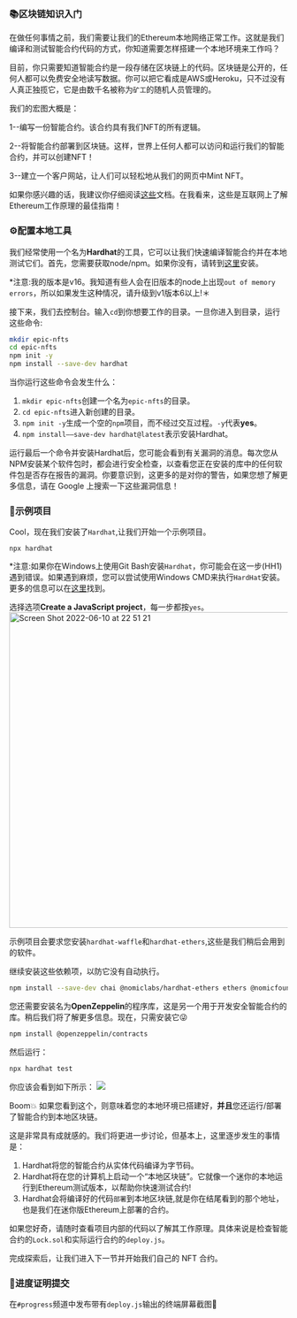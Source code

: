 ### 📚区块链知识入门
在做任何事情之前，我们需要让我们的Ethereum本地网络正常工作。这就是我们编译和测试智能合约代码的方式，你知道需要怎样搭建一个本地环境来工作吗？

目前，你只需要知道智能合约是一段存储在区块链上的代码。区块链是公开的，任何人都可以免费安全地读写数据。你可以把它看成是AWS或Heroku，只不过没有人真正独揽它，它是由数千名被称为`矿工`的随机人员管理的。

我们的宏图大概是：

1--编写一份智能合约。该合约具有我们NFT的所有逻辑。

2--将智能合约部署到区块链。这样，世界上任何人都可以访问和运行我们的智能合约，并可以创建NFT！

3--建立一个客户网站，让人们可以轻松地从我们的网页中Mint NFT。

如果你感兴趣的话，我建议你仔细阅读[这些](https://ethereum.org/en/developers/docs/intro-to-ethereum/)文档。在我看来，这些是互联网上了解Ethereum工作原理的最佳指南！

### ⚙️配置本地工具

我们经常使用一个名为**Hardhat**的工具，它可以让我们快速编译智能合约并在本地测试它们。首先，您需要获取node/npm。如果你没有，请转到[这里](https://hardhat.org/tutorial/setting-up-the-environment.html)安装。

*注意:我的版本是v16。我知道有些人会在旧版本的node上出现`out of memory errors`，所以如果发生这种情况，请升级到v1版本6以上!＊

接下来，我们去控制台。输入`cd`到你想要工作的目录。一旦你进入到目录，运行这些命令:
```bash
mkdir epic-nfts
cd epic-nfts
npm init -y
npm install --save-dev hardhat
```
当你运行这些命令会发生什么：
1. `mkdir epic-nfts`创建一个名为`epic-nfts`的目录。
2. `cd epic-nfts`进入新创建的目录。
3. `npm init -y`生成一个空的`npm`项目，而不经过交互过程。`-y`代表**yes**。
4. `npm install——save-dev hardhat@latest`表示安装Hardhat。

运行最后一个命令并安装Hardhat后，您可能会看到有关漏洞的消息。每次您从NPM安装某个软件包时，都会进行安全检查，以查看您正在安装的库中的任何软件包是否存在报告的漏洞。你要意识到，这更多的是对你的警告，如果您想了解更多信息，请在 Google 上搜索一下这些漏洞信息！

### 🔨示例项目
Cool，现在我们安装了`Hardhat`,让我们开始一个示例项目。

```
npx hardhat
```
*注意:如果你在Windows上使用Git Bash安装`Hardhat`，你可能会在这一步(HH1)遇到错误。如果遇到麻烦，您可以尝试使用Windows CMD来执行`HardHat`安装。更多的信息可以在[这里](https://github.com/nomiclabs/hardhat/issues/1400#issuecomment-824097242)找到。

选择选项**Create a JavaScript project**，每一步都按`yes`。
<img width="571" alt="Screen Shot 2022-06-10 at 22 51 21" src="https://i.imgur.com/j1e8vJT.png">

示例项目会要求您安装`hardhat-waffle`和`hardhat-ethers`,这些是我们稍后会用到的软件。

继续安装这些依赖项，以防它没有自动执行。
```bash
npm install --save-dev chai @nomiclabs/hardhat-ethers ethers @nomicfoundation/hardhat-toolbox @nomicfoundation/hardhat-chai-matchers
```
您还需要安装名为**OpenZeppelin**的程序库，这是另一个用于开发安全智能合约的库。稍后我们将了解更多信息。现在，只需安装它😜

```bash
npm install @openzeppelin/contracts
```
然后运行：

```bash
npx hardhat test
```
你应该会看到如下所示：
![](https://i.imgur.com/OI9YKaU.png)

Boom💥 如果您看到这个，则意味着您的本地环境已搭建好，**并且**您还运行/部署了智能合约到本地区块链。

这是非常具有成就感的。我们将更进一步讨论，但基本上，这里逐步发生的事情是：
1. Hardhat将您的智能合约从实体代码编译为字节码。
2. Hardhat将在您的计算机上启动一个“本地区块链”。它就像一个迷你的本地运行到Ethereum测试版本，以帮助你快速测试合约!
3. Hardhat会将编译好的代码`部署`到本地区块链,就是你在结尾看到的那个地址，也是我们在迷你版Ethereum上部署的合约。

如果您好奇，请随时查看项目内部的代码以了解其工作原理。具体来说是检查智能合约的`Lock.sol`和实际运行合约的`deploy.js`。

完成探索后，让我们进入下一节并开始我们自己的 NFT 合约。

### 🚨进度证明提交

在`#progress`频道中发布带有`deploy.js`输出的终端屏幕截图🎉














